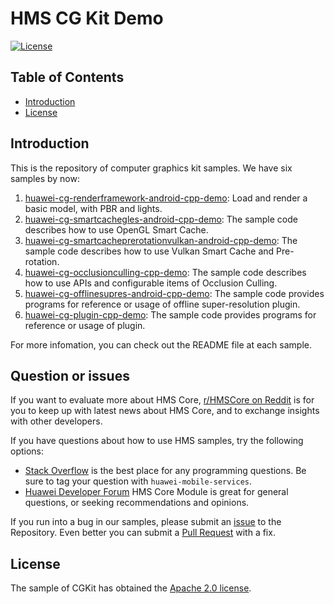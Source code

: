 # HMS CG Kit Demo
[![License](https://img.shields.io/badge/Docs-hmsguides-brightgreen)](https://developer.huawei.com/consumer/en/doc/development/HMSCore-Guides/introduction-0000001050197938)

## Table of Contents
 * [Introduction](#introduction)
 * [License](#license)

## Introduction
This is the repository of computer graphics kit samples. We have six samples by now:
1. [huawei-cg-renderframework-android-cpp-demo](https://github.com/HMS-Core/hms-computer-graphics-demo/tree/master/samples/huawei-cg-renderframework-android-cpp-demo): Load and render a basic model, with PBR and lights.
2. [huawei-cg-smartcachegles-android-cpp-demo](https://github.com/HMS-Core/hms-computer-graphics-demo/tree/master/samples/huawei-cg-smartcachegles-android-cpp-demo): The sample code describes how to use OpenGL Smart Cache.
3. [huawei-cg-smartcacheprerotationvulkan-android-cpp-demo](https://github.com/HMS-Core/hms-computer-graphics-demo/tree/master/samples/huawei-cg-smartcacheprerotationvulkan-android-cpp-demo): The sample code describes how to use Vulkan Smart Cache and Pre-rotation.
4. [huawei-cg-occlusionculling-cpp-demo](https://github.com/HMS-Core/hms-computer-graphics-demo/tree/master/samples/huawei-cg-occlusionculling-cpp-demo/Sample): The sample code describes how to use APIs and configurable items of Occlusion Culling.
5. [huawei-cg-offlinesupres-android-cpp-demo](https://github.com/HMS-Core/hms-computer-graphics-demo/tree/master/samples/huawei-cg-offlinesupres-android-cpp-demo): The sample code provides programs for reference or usage of offline super-resolution plugin.
6. [huawei-cg-plugin-cpp-demo](https://github.com/HMS-Core/hms-computer-graphics-demo/tree/master/samples/huawei-cg-plugin-cpp-demo): The sample code provides programs for reference or usage of plugin.

For more infomation, you can check out the README file at each sample.

## Question or issues
If you want to evaluate more about HMS Core, [r/HMSCore on Reddit](https://www.reddit.com/r/HuaweiDevelopers/) is for you to keep up with latest news about HMS Core, and to exchange insights with other developers.

If you have questions about how to use HMS samples, try the following options:
- [Stack Overflow](https://stackoverflow.com/questions/tagged/huawei-mobile-services) is the best place for any programming questions. Be sure to tag your question with 
`huawei-mobile-services`.
- [Huawei Developer Forum](https://forums.developer.huawei.com/forumPortal/en/home?fid=0101187876626530001) HMS Core Module is great for general questions, or seeking recommendations and opinions.

If you run into a bug in our samples, please submit an [issue](https://github.com/HMS-Core/hms-computer-graphics-demo/issues) to the Repository. Even better you can submit a [Pull Request](https://github.com/HMS-Core/hms-computer-graphics-demo/pulls) with a fix.

## License
The sample of CGKit has obtained the [Apache 2.0 license](http://www.apache.org/licenses/LICENSE-2.0).
